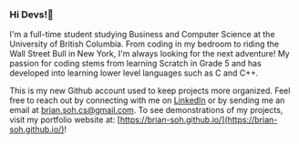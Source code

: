 ### Hi Devs!👋
I'm a full-time student studying Business and Computer Science at the University of British Columbia. From coding in my bedroom to riding the Wall Street Bull in New York, I'm always looking for the next adventure! My passion for coding stems from learning Scratch in Grade 5 and has developed into learning lower level languages such as C and C++. 

This is my new Github account used to keep projects more organized. Feel free to reach out by connecting with me on [LinkedIn](https://www.linkedin.com/in/brian-soh/) or by sending me an email at [brian.soh.cs@gmail.com](mailto:brian.soh.cs@gmail.com). To see demonstrations of my projects, visit my portfolio website at: [https://brian-soh.github.io/](https://brian-soh.github.io/)!





